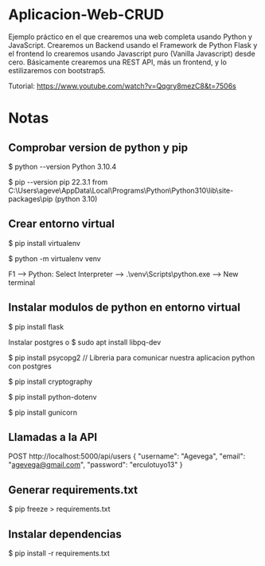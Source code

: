 # Aplicacion-Web-CRUD
Ejemplo práctico en el que crearemos una web completa usando Python y JavaScript. Crearemos un Backend usando el Framework de Python Flask y el frontend lo crearemos usando Javascript puro (Vanilla Javascript) desde cero. Básicamente crearemos una REST API, más un frontend, y lo estilizaremos con bootstrap5.

Tutorial: https://www.youtube.com/watch?v=Qqgry8mezC8&t=7506s

# Notas

## Comprobar version de python y pip

$ python --version
Python 3.10.4

$ pip --version
pip 22.3.1 from C:\Users\ageve\AppData\Local\Programs\Python\Python310\lib\site-packages\pip (python 3.10)

## Crear entorno virtual 

$ pip install virtualenv

$ python -m virtualenv venv

F1 --> Python: Select Interpreter --> .\venv\Scripts\python.exe --> New terminal

## Instalar modulos de python en entorno virtual 

$ pip install flask

Instalar postgres o $ sudo apt install libpq-dev

$ pip install psycopg2 // Libreria para comunicar nuestra aplicacion python con postgres

$ pip install cryptography

$ pip install python-dotenv

$ pip install gunicorn

## Llamadas a la API

POST http://localhost:5000/api/users
{
  "username": "Agevega",
  "email": "agevega@gmail.com",
  "password": "erculotuyo13"
}

## Generar requirements.txt

$ pip freeze > requirements.txt

## Instalar dependencias

$ pip install -r requirements.txt